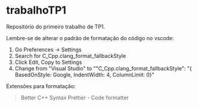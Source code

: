 # trabalhoTP1
Repositório do primeiro trabalho de TP1.

Lembre-se de alterar o padrão de formatação do código no vscode:

  1. Go Preferences -> Settings
  2. Search for C_Cpp.clang_format_fallbackStyle
  3. Click Edit, Copy to Settings
  4. Change from "Visual Studio" to ""C_Cpp.clang_format_fallbackStyle": "{ BasedOnStyle: Google, IndentWidth: 4, ColumnLimit: 0}"
  
Extensões para formatação:
  > Better C++ Syntax
  > Prettier - Code formatter
